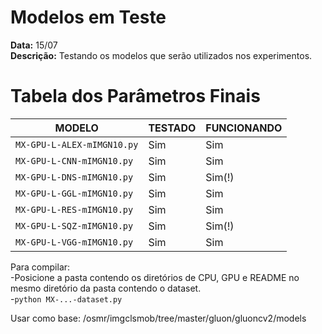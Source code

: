 # Modelos em Teste #
**Data:** 15/07  
**Descrição:** Testando os modelos que serão utilizados nos experimentos.

# Tabela dos Parâmetros Finais #
| MODELO        | TESTADO       | FUNCIONANDO   |
| ------------- | ------------- | ------------- |
| `MX-GPU-L-ALEX-mIMGN10.py`| Sim | Sim |
| `MX-GPU-L-CNN-mIMGN10.py` | Sim | Sim |
| `MX-GPU-L-DNS-mIMGN10.py` | Sim | Sim(!) |
| `MX-GPU-L-GGL-mIMGN10.py` | Sim | Sim |
| `MX-GPU-L-RES-mIMGN10.py` | Sim | Sim |
| `MX-GPU-L-SQZ-mIMGN10.py` | Sim | Sim(!) |
| `MX-GPU-L-VGG-mIMGN10.py` | Sim | Sim |

Para compilar:  
-Posicione a pasta contendo os diretórios de CPU, GPU e README no mesmo diretório da pasta contendo o dataset.  
-`python MX-...-dataset.py`


Usar como base:
/osmr/imgclsmob/tree/master/gluon/gluoncv2/models
